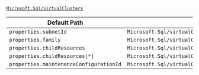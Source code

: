 [`Microsoft.Sql/virtualClusters`](https://docs.microsoft.com/en-us/azure/templates/microsoft.sql/virtualclusters)

| Default Path | Alias |
|---|---|
| `properties.subnetId` | `Microsoft.Sql/virtualClusters/subnetId` |
| `properties.family` | `Microsoft.Sql/virtualClusters/family` |
| `properties.childResources` | `Microsoft.Sql/virtualClusters/childResources` |
| `properties.childResources[*]` | `Microsoft.Sql/virtualClusters/childResources[*]` |
| `properties.maintenanceConfigurationId` | `Microsoft.Sql/virtualClusters/maintenanceConfigurationId` |

